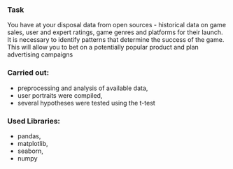 ### Task
You have at your disposal data from open sources - historical data on game sales, user and expert ratings, game genres and platforms for their launch. It is necessary to identify patterns that determine the success of the game. This will allow you to bet on a potentially popular product and plan advertising campaigns  


### Carried out:
- preprocessing and analysis of available data,
- user portraits were compiled,
- several hypotheses were tested using the t-test  


### Used Libraries:
- pandas,
- matplotlib,
- seaborn,
- numpy
